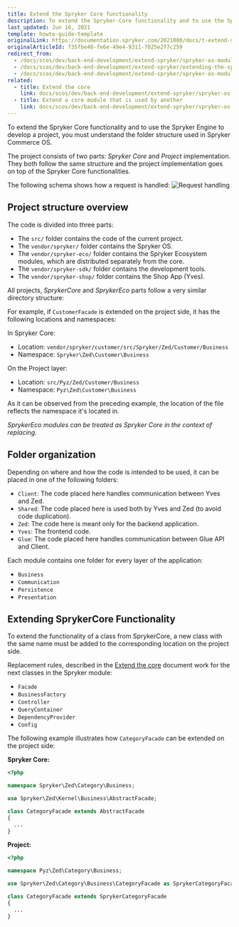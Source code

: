 ```yaml
---
title: Extend the Spryker Core functionality
description: To extend the Spryker-Core functionality and to use the Spryker Engine to develop a project, it's important to understand the folder structure used in Spryker Commerce OS.
last_updated: Jun 16, 2021
template: howto-guide-template
originalLink: https://documentation.spryker.com/2021080/docs/t-extend-spryker
originalArticleId: f35fbe40-fe6e-49e4-9311-7025e2f7c259
redirect_from:
  - /docs/scos/dev/back-end-development/extend-spryker/spryker-os-module-customisation/extend-the-spryker-core-functionality.html
  - /docs/scos/dev/back-end-development/extend-spryker/extending-the-spryker-core-functionality.html
  - /docs/scos/dev/back-end-development/extend-spryker/spryker-os-module-customisation/extending-the-spryker-core-functionality.html
related:
  - title: Extend the core
    link: docs/scos/dev/back-end-development/extend-spryker/spryker-os-module-customisation/extend-the-core.html
  - title: Extend a core module that is used by another
    link: docs/scos/dev/back-end-development/extend-spryker/spryker-os-module-customisation/extend-a-core-module-that-is-used-by-another.html
---
```


To extend the Spryker Core functionality and to use the Spryker Engine to develop a project, you must understand the folder structure used in Spryker Commerce OS.

The project consists of two parts: *Spryker Core* and *Project* implementation. They both follow the same structure and the project implementation goes on top of the Spryker Core functionalities.

The following schema shows how a request is handled:
![Request handling](https://spryker.s3.eu-central-1.amazonaws.com/docs/Tutorials/Advanced/Tutorial+Extending+Spryker/request_handling.png)

## Project structure overview

The code is divided into three parts:
* The `src/` folder contains the code of the current project.
* The `vendor/spryker/` folder contains the Spryker OS.
* The `vendor/spryker-eco/` folder contains the Spryker Ecosystem modules, which are distributed separately from the core.
* The `vendor/spryker-sdk/` folder contains the development tools.
* The `vendor/spryker-shop/` folder contains the Shop App (Yves).

All projects, *SprykerCore* and *SprykerEco* parts follow a very similar directory structure:

For example, if `CustomerFacade` is extended on the project side, it has the following locations and namespaces:

In Spryker Core:

* Location: `vendor/spryker/customer/src/Spryker/Zed/Customer/Business`
* Namespace: `Spryker\Zed\Customer\Business`

On the Project layer:

* Location: `src/Pyz/Zed/Customer/Business`
* Namespace: `Pyz\Zed\Customer\Business`

As it can be observed from the preceding example, the location of the file reflects the namespace it's located in.

*SprykerEco modules can be treated as Spryker Core in the context of replacing.*

## Folder organization

Depending on where and how the code is intended to be used, it can be placed in one of the following folders:

* `Client`: The code placed here handles communication between Yves and Zed.
* `Shared`: The code placed here is used both by Yves and Zed (to avoid code duplication).
* `Zed`: The code here is meant only for the backend application.
* `Yves`: The frontend code.
* `Glue`: The code placed here handles communication between Glue API and Client.

Each module contains one folder for every layer of the application:
* `Business`
* `Communication`
* `Persistence`
* `Presentation`

## Extending SprykerCore Functionality
To extend the functionality of a class from SprykerCore, a new class with the same name must be added to the corresponding location on the project side.

Replacement rules, described in the [Extend the core](/docs/scos/dev/back-end-development/extend-spryker/spryker-os-module-customisation/extend-the-core.html) document work for the next classes in the Spryker module:

* `Facade`
* `BusinessFactory`
* `Controller`
* `QueryContainer`
* `DependencyProvider`
* `Config`

The following example illustrates how `CategoryFacade` can be extended on the project side:

**Spryker Core:**

```php
<?php

namespace Spryker\Zed\Category\Business;

use Spryker\Zed\Kernel\Business\AbstractFacade;

class CategoryFacade extends AbstractFacade
{
  ...
}
```

**Project:**

```php
<?php

namespace Pyz\Zed\Category\Business;

use Spryker\Zed\Category\Business\CategoryFacade as SprykerCategoryFacade;

class CategoryFacade extends SprykerCategoryFacade
{
  ...
}
```
